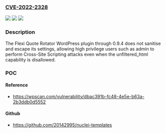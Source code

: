 ### [CVE-2022-2328](https://cve.mitre.org/cgi-bin/cvename.cgi?name=CVE-2022-2328)
![](https://img.shields.io/static/v1?label=Product&message=Flexi%20Quote%20Rotator&color=blue)
![](https://img.shields.io/static/v1?label=Version&message=0.9.4%3C%3D%200.9.4%20&color=brighgreen)
![](https://img.shields.io/static/v1?label=Vulnerability&message=CWE-79%20Cross-site%20Scripting%20(XSS)&color=brighgreen)

### Description

The Flexi Quote Rotator WordPress plugin through 0.9.4 does not sanitise and escape its settings, allowing high privilege users such as admin to perform Cross-Site Scripting attacks even when the unfiltered_html capability is disallowed.

### POC

#### Reference
- https://wpscan.com/vulnerability/dbac391b-fc48-4e5e-b63a-2b3ddb0d5552

#### Github
- https://github.com/20142995/nuclei-templates

